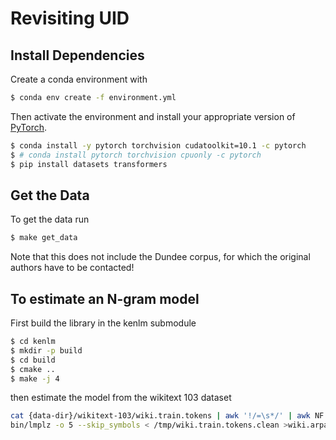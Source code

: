 # Revisiting UID

## Install Dependencies

Create a conda environment with
```bash
$ conda env create -f environment.yml
```
Then activate the environment and install your appropriate version of [PyTorch](https://pytorch.org/get-started/locally/).
```bash
$ conda install -y pytorch torchvision cudatoolkit=10.1 -c pytorch
$ # conda install pytorch torchvision cpuonly -c pytorch
$ pip install datasets transformers
```

## Get the Data

To get the data run
```bash
$ make get_data
```
Note that this does not include the Dundee corpus, for which the original authors have to be contacted!

## To estimate an N-gram model
First build the library in the kenlm submodule
```bash
$ cd kenlm
$ mkdir -p build
$ cd build
$ cmake ..
$ make -j 4
```
then estimate the model from the wikitext 103 dataset
```bash
cat {data-dir}/wikitext-103/wiki.train.tokens | awk '!/=\s*/' | awk NF > /tmp/wiki.train.tokens.clean
bin/lmplz -o 5 --skip_symbols < /tmp/wiki.train.tokens.clean >wiki.arpa
```
